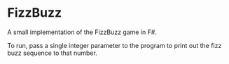 FizzBuzz
========

A small implementation of the FizzBuzz game in F#.

To run, pass a single integer parameter to the program to print out the fizz buzz sequence to that number.
